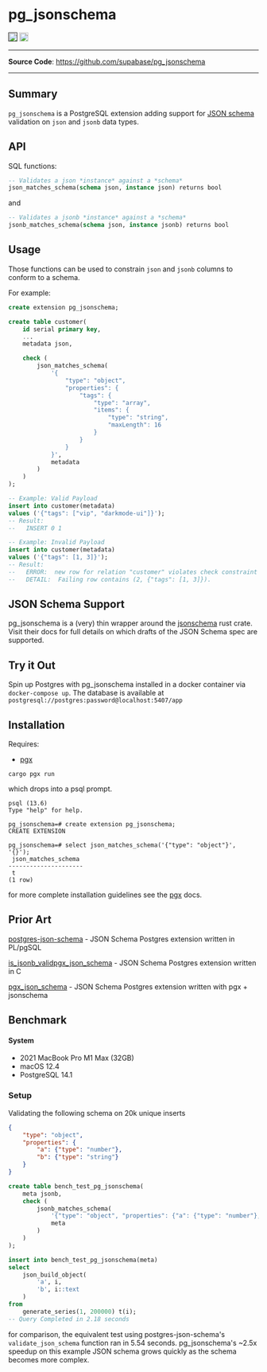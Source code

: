 # pg_jsonschema

<p>
<a href=""><img src="https://img.shields.io/badge/postgresql-12+-blue.svg" alt="PostgreSQL version" height="18"></a>
<a href="https://github.com/supabase/pg_jsonschema/blob/master/LICENSE"><img src="https://img.shields.io/pypi/l/markdown-subtemplate.svg" alt="License" height="18"></a>

</p>

---

**Source Code**: <a href="https://github.com/supabase/pg_jsonschema" target="_blank">https://github.com/supabase/pg_jsonschema</a>

---

## Summary

`pg_jsonschema` is a PostgreSQL extension adding support for [JSON schema](https://json-schema.org/) validation on `json` and `jsonb` data types.


## API
SQL functions:

```sql
-- Validates a json *instance* against a *schema*
json_matches_schema(schema json, instance json) returns bool
```
and 
```sql
-- Validates a jsonb *instance* against a *schema*
jsonb_matches_schema(schema json, instance jsonb) returns bool
```

## Usage
Those functions can be used to constrain `json` and `jsonb` columns to conform to a schema.

For example:
```sql
create extension pg_jsonschema;

create table customer(
    id serial primary key,
    ...
    metadata json,

    check (
        json_matches_schema(
            '{
                "type": "object",
                "properties": {
                    "tags": {
                        "type": "array",
                        "items": {
                            "type": "string",
                            "maxLength": 16
                        }
                    }
                }
            }',
            metadata
        )
    )
);

-- Example: Valid Payload
insert into customer(metadata)
values ('{"tags": ["vip", "darkmode-ui"]}');
-- Result:
--   INSERT 0 1

-- Example: Invalid Payload
insert into customer(metadata)
values ('{"tags": [1, 3]}');
-- Result:
--   ERROR:  new row for relation "customer" violates check constraint "customer_metadata_check"
--   DETAIL:  Failing row contains (2, {"tags": [1, 3]}).
```

## JSON Schema Support

pg_jsonschema is a (very) thin wrapper around the [jsonschema](https://docs.rs/jsonschema/latest/jsonschema/) rust crate. Visit their docs for full details on which drafts of the JSON Schema spec are supported.

## Try it Out

Spin up Postgres with pg_jsonschema installed in a docker container via `docker-compose up`. The database is available at `postgresql://postgres:password@localhost:5407/app`


## Installation


Requires:
- [pgx](https://github.com/tcdi/pgx)


```shell
cargo pgx run
```

which drops into a psql prompt.
```psql
psql (13.6)
Type "help" for help.

pg_jsonschema=# create extension pg_jsonschema;
CREATE EXTENSION

pg_jsonschema=# select json_matches_schema('{"type": "object"}', '{}');
 json_matches_schema 
---------------------
 t
(1 row)
```

for more complete installation guidelines see the [pgx](https://github.com/tcdi/pgx) docs.


## Prior Art

[postgres-json-schema](https://github.com/gavinwahl/postgres-json-schema) - JSON Schema Postgres extension written in PL/pgSQL

[is_jsonb_validpgx_json_schema](https://github.com/furstenheim/is_jsonb_valid) - JSON Schema Postgres extension written in C

[pgx_json_schema](https://github.com/jefbarn/pgx_json_schema) - JSON Schema Postgres extension written with pgx + jsonschema


## Benchmark


#### System
- 2021 MacBook Pro M1 Max (32GB)
- macOS 12.4
- PostgreSQL 14.1

### Setup
Validating the following schema on 20k unique inserts

```json
{
    "type": "object",
    "properties": {
        "a": {"type": "number"},
        "b": {"type": "string"}
    }
}
```

```sql
create table bench_test_pg_jsonschema(
    meta jsonb,
    check (
        jsonb_matches_schema(
            '{"type": "object", "properties": {"a": {"type": "number"}, "b": {"type": "string"}}}',
            meta
        )
    )
);

insert into bench_test_pg_jsonschema(meta)
select
    json_build_object(
        'a', i,
        'b', i::text
    )
from
    generate_series(1, 200000) t(i);
-- Query Completed in 2.18 seconds 
```
for comparison, the equivalent test using postgres-json-schema's `validate_json_schema` function ran in 5.54 seconds. pg_jsonschema's ~2.5x speedup on this example JSON schema grows quickly as the schema becomes more complex.
